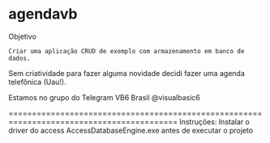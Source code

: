 # agendavb

Objetivo

	Criar uma aplicação CRUD de exemplo com armazenamento em banco de dados.
Sem criatividade para fazer alguma novidade decidi fazer uma agenda telefônica (Uau!).

Estamos no grupo do Telegram VB6 Brasil @visualbasic6

==========================================================================================
Instruções:
Instalar o driver do access AccessDatabaseEngine.exe antes de executar o projeto